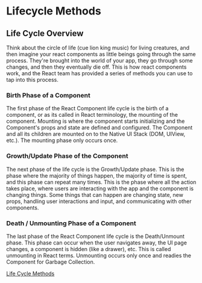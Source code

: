 # Lifecycle Methods

## Life Cycle Overview

Think about the circle of life (cue lion king music) for living creatures, and then imagine your react components as little beings going through the same process. They're brought into the world of your app, they go through some changes, and then they eventually die off. This is how react components work, and the React team has provided a series of methods you can use to tap into this process.

### Birth Phase of a Component
The first phase of the React Component life cycle is the birth of a component, or as its called in React terminology, the mounting of the component. Mounting is where the component starts initializing and the Component's props and state are defined and configured. The Component and all its children are mounted on to the Native UI Stack (DOM, UIView, etc.). The mounting phase only occurs once.

### Growth/Update Phase of the Component
The next phase of the life cycle is the Growth/Update phase. This is the phase where the majority of things happen, the majority of time is spent, and this phase can repeat many times. This is the phase where all the action takes place, where users are interacting with the app and the component is changing things. Some things that can happen are changing state, new props, handling user interactions and input, and communicating with other components. 

### Death / Unmounting Phase of a Component
The last phase of the React Component life cycle is the Death/Unmount phase. This phase can occur when the user navigates away, the UI page changes, a component is hidden (like a drawer), etc. This is called unmounting in React terms. Unmounting occurs only once and readies the Component for Garbage Collection. 


[Life Cycle Methods](6.1-lifecycle-methods.md)

